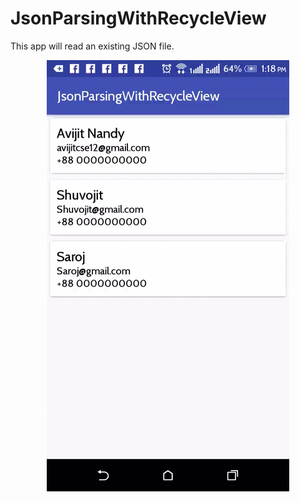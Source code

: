 # JsonParsingWithRecycleView
This app will read an existing JSON file.

<p align="center">
  <img src="https://github.com/avijitnandy/JsonParsingWithRecycleView/blob/master/JsonParsingWithRecycleView.gif"/>
</p>
